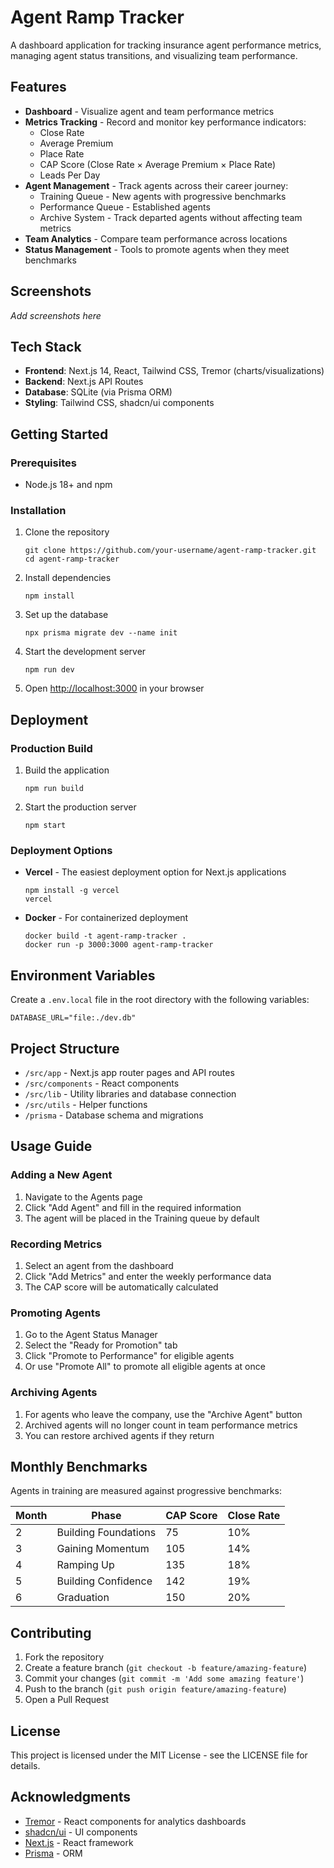 # Agent Ramp Tracker

A dashboard application for tracking insurance agent performance metrics, managing agent status transitions, and visualizing team performance.

## Features

- **Dashboard** - Visualize agent and team performance metrics
- **Metrics Tracking** - Record and monitor key performance indicators:
  - Close Rate
  - Average Premium
  - Place Rate
  - CAP Score (Close Rate × Average Premium × Place Rate)
  - Leads Per Day
- **Agent Management** - Track agents across their career journey:
  - Training Queue - New agents with progressive benchmarks
  - Performance Queue - Established agents
  - Archive System - Track departed agents without affecting team metrics
- **Team Analytics** - Compare team performance across locations
- **Status Management** - Tools to promote agents when they meet benchmarks

## Screenshots

_Add screenshots here_

## Tech Stack

- **Frontend**: Next.js 14, React, Tailwind CSS, Tremor (charts/visualizations)
- **Backend**: Next.js API Routes
- **Database**: SQLite (via Prisma ORM)
- **Styling**: Tailwind CSS, shadcn/ui components

## Getting Started

### Prerequisites

- Node.js 18+ and npm

### Installation

1. Clone the repository

   ```
   git clone https://github.com/your-username/agent-ramp-tracker.git
   cd agent-ramp-tracker
   ```

2. Install dependencies

   ```
   npm install
   ```

3. Set up the database

   ```
   npx prisma migrate dev --name init
   ```

4. Start the development server

   ```
   npm run dev
   ```

5. Open [http://localhost:3000](http://localhost:3000) in your browser

## Deployment

### Production Build

1. Build the application

   ```
   npm run build
   ```

2. Start the production server
   ```
   npm start
   ```

### Deployment Options

- **Vercel** - The easiest deployment option for Next.js applications

  ```
  npm install -g vercel
  vercel
  ```

- **Docker** - For containerized deployment
  ```
  docker build -t agent-ramp-tracker .
  docker run -p 3000:3000 agent-ramp-tracker
  ```

## Environment Variables

Create a `.env.local` file in the root directory with the following variables:

```
DATABASE_URL="file:./dev.db"
```

## Project Structure

- `/src/app` - Next.js app router pages and API routes
- `/src/components` - React components
- `/src/lib` - Utility libraries and database connection
- `/src/utils` - Helper functions
- `/prisma` - Database schema and migrations

## Usage Guide

### Adding a New Agent

1. Navigate to the Agents page
2. Click "Add Agent" and fill in the required information
3. The agent will be placed in the Training queue by default

### Recording Metrics

1. Select an agent from the dashboard
2. Click "Add Metrics" and enter the weekly performance data
3. The CAP score will be automatically calculated

### Promoting Agents

1. Go to the Agent Status Manager
2. Select the "Ready for Promotion" tab
3. Click "Promote to Performance" for eligible agents
4. Or use "Promote All" to promote all eligible agents at once

### Archiving Agents

1. For agents who leave the company, use the "Archive Agent" button
2. Archived agents will no longer count in team performance metrics
3. You can restore archived agents if they return

## Monthly Benchmarks

Agents in training are measured against progressive benchmarks:

| Month | Phase                | CAP Score | Close Rate |
| ----- | -------------------- | --------- | ---------- |
| 2     | Building Foundations | 75        | 10%        |
| 3     | Gaining Momentum     | 105       | 14%        |
| 4     | Ramping Up           | 135       | 18%        |
| 5     | Building Confidence  | 142       | 19%        |
| 6     | Graduation           | 150       | 20%        |

## Contributing

1. Fork the repository
2. Create a feature branch (`git checkout -b feature/amazing-feature`)
3. Commit your changes (`git commit -m 'Add some amazing feature'`)
4. Push to the branch (`git push origin feature/amazing-feature`)
5. Open a Pull Request

## License

This project is licensed under the MIT License - see the LICENSE file for details.

## Acknowledgments

- [Tremor](https://www.tremor.so/) - React components for analytics dashboards
- [shadcn/ui](https://ui.shadcn.com/) - UI components
- [Next.js](https://nextjs.org/) - React framework
- [Prisma](https://www.prisma.io/) - ORM
